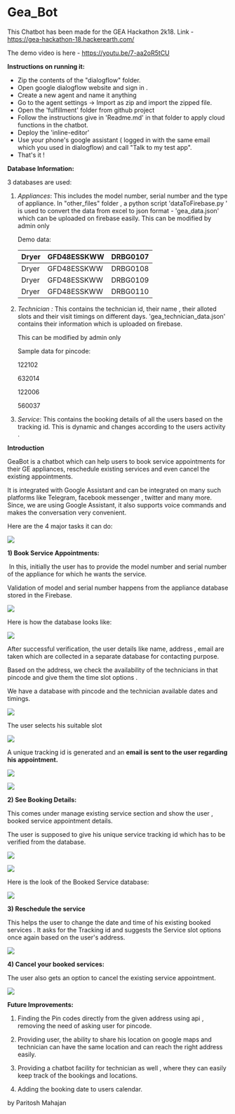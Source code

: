 # Gea_Bot



This Chatbot has been made for the GEA Hackathon 2k18. Link - https://gea-hackathon-18.hackerearth.com/ 

The demo video is here - https://youtu.be/7-aa2oR5tCU



**Instructions on running it:**

- Zip the contents of the "dialogflow" folder.
- Open google dialogflow website and sign in .
- Create a new agent and name it anything
- Go to the agent settings -> Import as zip and import the zipped file.
- Open the 'fulfillment' folder from github project 
- Follow the instructions give in 'Readme.md' in that folder to apply cloud functions in the chatbot.
- Deploy the 'inline-editor'
- Use your phone's google assistant ( logged in with the same email which you used in dialogflow) and call "Talk to my test app".
- That's it ! 




**Database Information:**

3 databases are used:

1. *Appliances*: This includes the model number, serial number and the type of appliance. In "other_files" folder , a python script 'dataToFirebase.py ' is used to convert the data from excel to json format - 'gea_data.json' which can be uploaded on firebase easily. This can be modified by admin only

   Demo data:

   | Dryer | GFD48ESSKWW | DRBG0107 |
   | ----- | ----------- | -------- |
   | Dryer | GFD48ESSKWW | DRBG0108 |
   | Dryer | GFD48ESSKWW | DRBG0109 |
   | Dryer | GFD48ESSKWW | DRBG0110 |

2. *Technician :* This contains the technician id, their name , their alloted slots and their visit timings on different days. 'gea_technician_data.json' contains their information which is uploaded on firebase. 

   This can be modified by admin only

   Sample data for pincode:

   122102

   632014

   122006

   560037

3. *Service*: This contains the booking details of all the users based on the tracking id. This is dynamic and changes according to the users activity .


**Introduction**

GeaBot is a chatbot which can help users to book service appointments for their GE appliances, reschedule existing services and even cancel the existing appointments. 

It is integrated with Google Assistant and can be integrated on many such platforms like Telegram, facebook messenger , twitter and many more. Since, we are using Google Assistant, it also supports voice commands and makes the conversation very convenient.



Here are the 4 major tasks it can do:



![](https://image.ibb.co/gn05B9/Whats_App_Image_2018_10_07_at_21_56_25_4.jpg)

**1) Book Service Appointments:** 

​	In this, initially the user has to provide the model number and serial number of the appliance for which he wants the service. 

Validation of model and serial number happens from the  appliance database stored in the Firebase.

![](https://image.ibb.co/iwTiW9/Whats_App_Image_2018_10_07_at_21_56_25_2.jpg)

Here is how the database looks like:

![](https://image.ibb.co/d0OxPU/Screenshot_288.png)



After successful verification, the user details like name, address , email are taken which are collected in a separate database for contacting purpose. 

Based on the address, we check the availability of the technicians in that pincode and give them the time slot options . 

We have a database with pincode and the technician available dates and timings.

![](https://image.ibb.co/dPJ8W9/Screenshot_289.png)



The user selects his suitable slot

![](https://image.ibb.co/k8POW9/Whats_App_Image_2018_10_07_at_21_56_25_1.jpg)

A unique tracking id is generated and an **email is sent to the user regarding his appointment.** 

![](https://image.ibb.co/mCggJp/Whats_App_Image_2018_10_07_at_21_56_25.jpg)

![](https://image.ibb.co/jyABjU/Screenshot_290.png)



**2) See Booking Details:**

This comes under manage existing service section and show the user , booked service appointment details. 

The user is supposed to give his unique service tracking id which has to be verified from the database.

![](https://image.ibb.co/mNUqB9/Whats_App_Image_2018_10_07_at_21_56_26_4.jpg)

![](https://image.ibb.co/dW2oyp/Whats_App_Image_2018_10_07_at_21_56_26_3.jpg)

Here is the look of the Booked Service database:



![](https://image.ibb.co/cGhP4U/Screenshot_287.png)



**3) Reschedule the service**

This helps the user to change the date and time of his existing booked services . It asks for the Tracking id and suggests the Service slot options once again based on the user's address.



![](https://image.ibb.co/fnQ8yp/Whats_App_Image_2018_10_07_at_21_56_26_2.jpg)

**4) Cancel your booked services:**

The user also gets an option to cancel the existing service appointment.



![](https://image.ibb.co/eB9CPU/Whats_App_Image_2018_10_07_at_21_56_26.jpg)

**Future Improvements:**

1) Finding the Pin codes directly from the given address using api , removing the need of asking user for pincode.

2) Providing user, the ability to share his location on google maps and technician can have the same location and can reach the right address easily.

3) Providing a chatbot facility for technician as well , where they can easily keep track of the bookings and locations.

4) Adding the booking date to users calendar. 

by
Paritosh Mahajan
